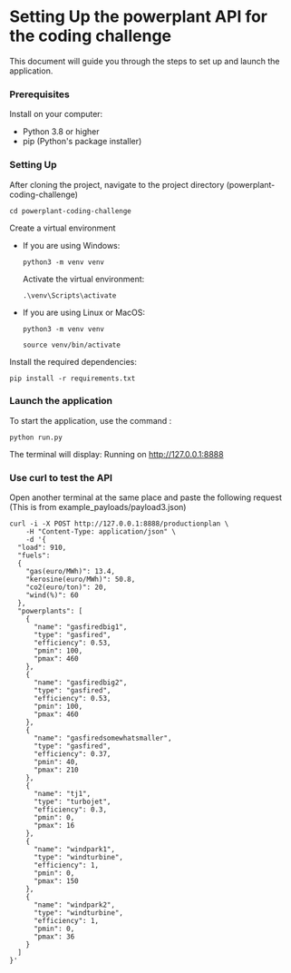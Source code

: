 # Setting Up the powerplant API for the coding challenge

This document will guide you through the steps to set up and launch the application.


### Prerequisites 
Install on your computer:
- Python 3.8 or higher
- pip (Python's package installer)

### Setting Up
After cloning the project, navigate to the project directory (powerplant-coding-challenge)

```
cd powerplant-coding-challenge
```

Create a virtual environment

- If you are using Windows: 

    ```
    python3 -m venv venv
    ```

    Activate the virtual environment:

    ```
    .\venv\Scripts\activate
    ```

- If you are using Linux or MacOS:
    
    ```
    python3 -m venv venv
    ```
    ```
    source venv/bin/activate
    ```

Install the required dependencies:

```
pip install -r requirements.txt
```

### Launch the application
To start the application, use the command : 

```
python run.py
```

The terminal will display: Running on http://127.0.0.1:8888

### Use curl to test the API

Open another terminal at the same place and paste the following request (This is from example_payloads/payload3.json)

```
curl -i -X POST http://127.0.0.1:8888/productionplan \
    -H "Content-Type: application/json" \
    -d '{
  "load": 910,
  "fuels":
  {
    "gas(euro/MWh)": 13.4,
    "kerosine(euro/MWh)": 50.8,
    "co2(euro/ton)": 20,
    "wind(%)": 60
  },
  "powerplants": [
    {
      "name": "gasfiredbig1",
      "type": "gasfired",
      "efficiency": 0.53,
      "pmin": 100,
      "pmax": 460
    },
    {
      "name": "gasfiredbig2",
      "type": "gasfired",
      "efficiency": 0.53,
      "pmin": 100,
      "pmax": 460
    },
    {
      "name": "gasfiredsomewhatsmaller",
      "type": "gasfired",
      "efficiency": 0.37,
      "pmin": 40,
      "pmax": 210
    },
    {
      "name": "tj1",
      "type": "turbojet",
      "efficiency": 0.3,
      "pmin": 0,
      "pmax": 16
    },
    {
      "name": "windpark1",
      "type": "windturbine",
      "efficiency": 1,
      "pmin": 0,
      "pmax": 150
    },
    {
      "name": "windpark2",
      "type": "windturbine",
      "efficiency": 1,
      "pmin": 0,
      "pmax": 36
    }
  ]
}'
```